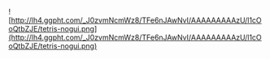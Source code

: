 ![http://lh4.ggpht.com/_J0zvmNcmWz8/TFe6nJAwNvI/AAAAAAAAAzU/l1cOoQtbZJE/tetris-nogui.png](http://lh4.ggpht.com/_J0zvmNcmWz8/TFe6nJAwNvI/AAAAAAAAAzU/l1cOoQtbZJE/tetris-nogui.png)